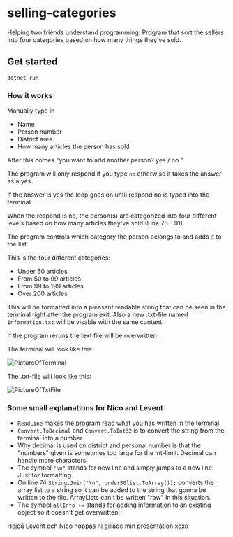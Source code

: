 # selling-categories
Helping two friends understand programming. Program that sort the sellers into four categories based on how many things they've sold. 

## Get started
`dotnet run`

### How it works
Manually type in 
* Name 
* Person number
* District area 
* How many articles the person has sold

After this comes "you want to add another person? yes / no " 

The program will only respond if you type `no` otherwise it takes the answer as a yes. 

If the answer is yes the loop goes on until respond no is typed into the terminal. 

When the respond is no, the person(s) are categorized into four different levels based on how many articles they've sold (Line 73 - 91).

The program controls which category the person belongs to and adds it to the list.

This is the four different categories: 

* Under 50 articles
* From 50 to 99 articles
* From 99 to 199 articles
* Over 200 articles

This will be formatted into a pleasant readable string that can be seen in the terminal right after the program exit. 
Also a new .txt-file named `Information.txt` will be visable with the same content.

If the program reruns the text file will be overwritten. 

The terminal will look like this: 

![PictureOfTerminal](https://i.imgur.com/LbwRPd6.png)


The .txt-file will look like this: 

![PictureOfTxtFile](https://i.imgur.com/ygn6fjN.png)


### Some small explanations for Nico and Levent
* `ReadLine` makes the program read what you has written in the terminal
* `Convert.ToDecimal` and `Convert.ToInt32` is to convert the string from the terminal into a number
* Why decimal is used on district and personal number is that the "numbers" given is sometimes too large for the Int-limit. Decimal can handle more characters.
* The symbol `"\n"` stands for new line and simply jumps to a new line. Just for formatting. 
* On line 74 `String.Join("\n", under50list.ToArray());` converts the array list to a string so it can be added to the string that gonna be written to the file. ArrayLists can't be written "raw" in this situation.
* The symbol `allInfo +=` stands for adding information to an existing object so it doesn't get overwritten.

Hejdå Levent och Nico hoppas ni gillade min presentation xoxo 






